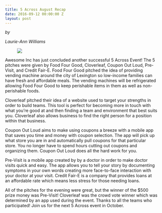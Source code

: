 ```yaml
---
title: 5 Across August Recap
date: 2016-09-12 00:00:00 Z
layout: post
---
```

 
<p><i>by 

 Laurie-Ann Williams</i></p><figure class="tmblr-full" data-orig-height="427" data-orig-width="640"><img src="https://66.media.tumblr.com/9de87c80e0d812bf39f3834785f2a01b/tumblr_inline_odd7gvXcBE1spm8pc_540.jpg" data-orig-height="427" data-orig-width="640"/></figure><p>Awesome Inc has just concluded another successful 5 Across Event! The 5 pitches were given by Food Four Good, Cloverleaf, Coupon Out Loud, Pre-Visit, and Credit Fair-E. Food Four Good pitched the idea of providing vending machine around the city of Lexington so low-income families can have fresh and affordable meals. The vending machines will be refrigerated allowing Food Four Good to keep perishable items in them as well as non-perishable foods.</p><p> Cloverleaf pitched their idea of a website used to target your strengths in order to build teams. This tool is perfect for becoming more in touch with what you’re good at and then finding a team and environment that best suits you. Cloverleaf also allows business to find the right person for a position within that business. </p><p>Coupon Out Loud aims to make using coupons a breeze with a mobile app that saves you time and money with coupon selection. The app will pick up what store you are in and automatically pull coupons for that particular store. You no longer have to spend hours cutting out coupons and organizing them. Coupon Out Loud does all the hard work for you.</p><p>Pre-Visit is a mobile app created by by a doctor in order to make doctor visits quick and easy. The app allows you to tell your story by documenting symptoms in your own words creating more face-to-face interaction with your doctor at your visit. Credit Fair-E is a company that provides loans at an affordable rate which means less stress for those needing loans.</p><p>All of the pitches for the evening were great, but the winner of the $500 prize money was Pre-Visit! Cloverleaf was the crowd vote winner which was determined by an app used during the event. Thanks to all the teams who participated! Join us for the next 5 Across event in October.</p>
